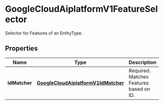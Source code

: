 

# GoogleCloudAiplatformV1FeatureSelector

Selector for Features of an EntityType.

## Properties

| Name | Type | Description | Notes |
|------------ | ------------- | ------------- | -------------|
|**idMatcher** | [**GoogleCloudAiplatformV1IdMatcher**](GoogleCloudAiplatformV1IdMatcher.md) | Required. Matches Features based on ID. |  [optional] |



